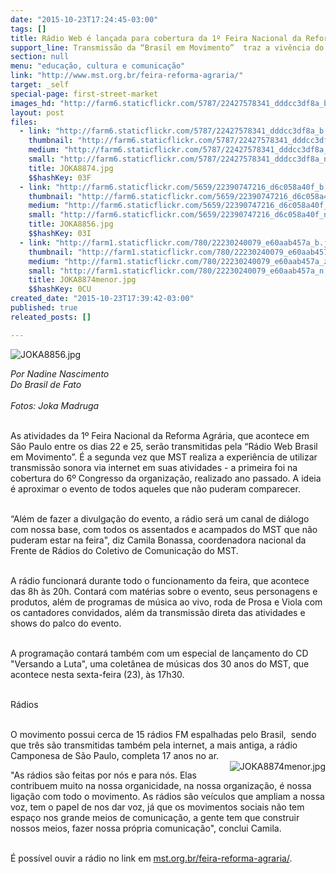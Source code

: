 ```yaml
---
date: "2015-10-23T17:24:45-03:00"
tags: []
title: Rádio Web é lançada para cobertura da 1º Feira Nacional da Reforma Agrária
support_line: Transmissão da “Brasil em Movimento”  traz a vivência do evento para todos aqueles que não puderem comparecer presencialmente.
section: null
menu: "educação, cultura e comunicação"
link: "http://www.mst.org.br/feira-reforma-agraria/"
target: _self
special-page: first-street-market
images_hd: "http://farm6.staticflickr.com/5787/22427578341_dddcc3df8a_b.jpg"
layout: post
files:
  - link: "http://farm6.staticflickr.com/5787/22427578341_dddcc3df8a_b.jpg"
    thumbnail: "http://farm6.staticflickr.com/5787/22427578341_dddcc3df8a_t.jpg"
    medium: "http://farm6.staticflickr.com/5787/22427578341_dddcc3df8a_z.jpg"
    small: "http://farm6.staticflickr.com/5787/22427578341_dddcc3df8a_n.jpg"
    title: JOKA8874.jpg
    $$hashKey: 03F
  - link: "http://farm6.staticflickr.com/5659/22390747216_d6c058a40f_b.jpg"
    thumbnail: "http://farm6.staticflickr.com/5659/22390747216_d6c058a40f_t.jpg"
    medium: "http://farm6.staticflickr.com/5659/22390747216_d6c058a40f_z.jpg"
    small: "http://farm6.staticflickr.com/5659/22390747216_d6c058a40f_n.jpg"
    title: JOKA8856.jpg
    $$hashKey: 03I
  - link: "http://farm1.staticflickr.com/780/22230240079_e60aab457a_b.jpg"
    thumbnail: "http://farm1.staticflickr.com/780/22230240079_e60aab457a_t.jpg"
    medium: "http://farm1.staticflickr.com/780/22230240079_e60aab457a_z.jpg"
    small: "http://farm1.staticflickr.com/780/22230240079_e60aab457a_n.jpg"
    title: JOKA8874menor.jpg
    $$hashKey: 0CU
created_date: "2015-10-23T17:39:42-03:00"
published: true
releated_posts: []

---
```

<p><img alt="JOKA8856.jpg" src="http://farm6.staticflickr.com/5659/22390747216_d6c058a40f_b.jpg" /></p>

<p><em>Por Nadine Nascimento</em><br />
<em>Do Brasil de Fato<br />
<br />
Fotos: Joka Madruga</em></p>

<p><br />
As atividades da 1&ordm; Feira Nacional da Reforma Agr&aacute;ria, que acontece em S&atilde;o Paulo entre os dias 22 e 25, ser&atilde;o transmitidas pela &ldquo;R&aacute;dio Web Brasil em Movimento&rdquo;. &Eacute; a segunda vez que MST realiza a experi&ecirc;ncia de utilizar transmiss&atilde;o sonora via internet em suas atividades - a primeira foi na cobertura do 6&ordm; Congresso da organiza&ccedil;&atilde;o, realizado ano passado. A ideia &eacute; aproximar o evento de todos aqueles que n&atilde;o puderam comparecer.<br />
&nbsp;</p>

<p>&ldquo;Al&eacute;m de fazer a divulga&ccedil;&atilde;o do evento, a r&aacute;dio ser&aacute; um canal de di&aacute;logo com nossa base, com todos os assentados e acampados do MST que n&atilde;o puderam estar na feira&quot;, diz Camila Bonassa, coordenadora nacional da Frente de R&aacute;dios do Coletivo de Comunica&ccedil;&atilde;o do MST.<br />
&nbsp;</p>

<p>A r&aacute;dio funcionar&aacute; durante todo o funcionamento da feira, que acontece das 8h &agrave;s 20h. Contar&aacute; com mat&eacute;rias sobre o evento, seus personagens e produtos, al&eacute;m de programas de m&uacute;sica ao vivo, roda de Prosa e Viola com os cantadores convidados, al&eacute;m da transmiss&atilde;o direta das atividades e shows do palco do evento.<br />
&nbsp;</p>

<p>A programa&ccedil;&atilde;o contar&aacute; tamb&eacute;m com um especial de lan&ccedil;amento do CD &quot;Versando a Luta&quot;, uma colet&acirc;nea de m&uacute;sicas dos 30 anos do MST, que acontece nesta sexta-feira (23), &agrave;s 17h30.<br />
&nbsp;</p>

<p>R&aacute;dios<br />
&nbsp;</p>

<p>O movimento possui cerca de 15 r&aacute;dios FM espalhadas pelo Brasil,&nbsp; sendo que tr&ecirc;s s&atilde;o transmitidas tamb&eacute;m pela internet, a mais antiga, a r&aacute;dio Camponesa de S&atilde;o Paulo, completa 17 anos no ar.<br />
<img alt="JOKA8874menor.jpg" src="http://farm1.staticflickr.com/780/22230240079_e60aab457a_b.jpg" style="float:right" /></p>

<p>&quot;As r&aacute;dios s&atilde;o feitas por n&oacute;s e para n&oacute;s. Elas contribuem muito na nossa organicidade, na nossa organiza&ccedil;&atilde;o, &eacute; nossa liga&ccedil;&atilde;o com todo o movimento. As r&aacute;dios s&atilde;o ve&iacute;culos que ampliam a nossa voz, tem o papel de nos dar voz, j&aacute; que os movimentos sociais n&atilde;o tem espa&ccedil;o nos grande meios de comunica&ccedil;&atilde;o, a gente tem que construir nossos meios, fazer nossa pr&oacute;pria comunica&ccedil;&atilde;o&quot;, conclui Camila.<br />
&nbsp;</p>

<p>&Eacute; poss&iacute;vel ouvir a r&aacute;dio no link em <a href="http://www.mst.org.br/feira-reforma-agraria">mst.org.br/feira-reforma-agraria/</a>.</p>
